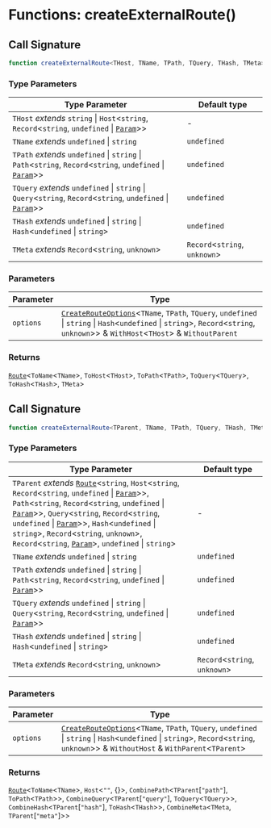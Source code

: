 # Functions: createExternalRoute()

## Call Signature

```ts
function createExternalRoute<THost, TName, TPath, TQuery, THash, TMeta>(options): Route<ToName<TName>, ToHost<THost>, ToPath<TPath>, ToQuery<TQuery>, ToHash<THash>, TMeta>
```

### Type Parameters

| Type Parameter | Default type |
| ------ | ------ |
| `THost` *extends* `string` \| `Host`\<`string`, `Record`\<`string`, `undefined` \| [`Param`](../types/Param.md)\>\> | - |
| `TName` *extends* `undefined` \| `string` | `undefined` |
| `TPath` *extends* `undefined` \| `string` \| `Path`\<`string`, `Record`\<`string`, `undefined` \| [`Param`](../types/Param.md)\>\> | `undefined` |
| `TQuery` *extends* `undefined` \| `string` \| `Query`\<`string`, `Record`\<`string`, `undefined` \| [`Param`](../types/Param.md)\>\> | `undefined` |
| `THash` *extends* `undefined` \| `string` \| `Hash`\<`undefined` \| `string`\> | `undefined` |
| `TMeta` *extends* `Record`\<`string`, `unknown`\> | `Record`\<`string`, `unknown`\> |

### Parameters

| Parameter | Type |
| ------ | ------ |
| `options` | [`CreateRouteOptions`](../types/CreateRouteOptions.md)\<`TName`, `TPath`, `TQuery`, `undefined` \| `string` \| `Hash`\<`undefined` \| `string`\>, `Record`\<`string`, `unknown`\>\> & `WithHost`\<`THost`\> & `WithoutParent` |

### Returns

[`Route`](../types/Route.md)\<`ToName`\<`TName`\>, `ToHost`\<`THost`\>, `ToPath`\<`TPath`\>, `ToQuery`\<`TQuery`\>, `ToHash`\<`THash`\>, `TMeta`\>

## Call Signature

```ts
function createExternalRoute<TParent, TName, TPath, TQuery, THash, TMeta>(options): Route<ToName<TName>, Host<"", {}>, CombinePath<TParent["path"], ToPath<TPath>>, CombineQuery<TParent["query"], ToQuery<TQuery>>, CombineHash<TParent["hash"], ToHash<THash>>, CombineMeta<TMeta, TParent["meta"]>>
```

### Type Parameters

| Type Parameter | Default type |
| ------ | ------ |
| `TParent` *extends* [`Route`](../types/Route.md)\<`string`, `Host`\<`string`, `Record`\<`string`, `undefined` \| [`Param`](../types/Param.md)\>\>, `Path`\<`string`, `Record`\<`string`, `undefined` \| [`Param`](../types/Param.md)\>\>, `Query`\<`string`, `Record`\<`string`, `undefined` \| [`Param`](../types/Param.md)\>\>, `Hash`\<`undefined` \| `string`\>, `Record`\<`string`, `unknown`\>, `Record`\<`string`, [`Param`](../types/Param.md)\>, `undefined` \| `string`\> | - |
| `TName` *extends* `undefined` \| `string` | `undefined` |
| `TPath` *extends* `undefined` \| `string` \| `Path`\<`string`, `Record`\<`string`, `undefined` \| [`Param`](../types/Param.md)\>\> | `undefined` |
| `TQuery` *extends* `undefined` \| `string` \| `Query`\<`string`, `Record`\<`string`, `undefined` \| [`Param`](../types/Param.md)\>\> | `undefined` |
| `THash` *extends* `undefined` \| `string` \| `Hash`\<`undefined` \| `string`\> | `undefined` |
| `TMeta` *extends* `Record`\<`string`, `unknown`\> | `Record`\<`string`, `unknown`\> |

### Parameters

| Parameter | Type |
| ------ | ------ |
| `options` | [`CreateRouteOptions`](../types/CreateRouteOptions.md)\<`TName`, `TPath`, `TQuery`, `undefined` \| `string` \| `Hash`\<`undefined` \| `string`\>, `Record`\<`string`, `unknown`\>\> & `WithoutHost` & `WithParent`\<`TParent`\> |

### Returns

[`Route`](../types/Route.md)\<`ToName`\<`TName`\>, `Host`\<`""`, \{\}\>, `CombinePath`\<`TParent`\[`"path"`\], `ToPath`\<`TPath`\>\>, `CombineQuery`\<`TParent`\[`"query"`\], `ToQuery`\<`TQuery`\>\>, `CombineHash`\<`TParent`\[`"hash"`\], `ToHash`\<`THash`\>\>, `CombineMeta`\<`TMeta`, `TParent`\[`"meta"`\]\>\>
